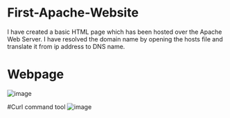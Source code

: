 # First-Apache-Website

I have created a basic HTML page which has been hosted over the Apache Web Server. I have resolved the domain name by opening the hosts file and translate it from ip address to DNS name.

# Webpage

![image](https://user-images.githubusercontent.com/72732443/208681998-cba599dc-454c-460c-bb37-ba8538572ab2.png)

#Curl command tool 
![image](https://user-images.githubusercontent.com/72732443/208682364-638c1171-0807-40c7-9b6b-1f144c99e4ac.png)

